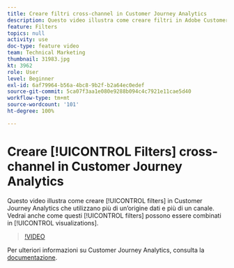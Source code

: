 ```yaml
---
title: Creare filtri cross-channel in Customer Journey Analytics
description: Questo video illustra come creare filtri in Adobe Customer Journey Analytics che utilizzano più di un’origine dati e più di un canale. Si vede anche come questi filtri possono essere combinati nelle visualizzazioni.
feature: Filters
topics: null
activity: use
doc-type: feature video
team: Technical Marketing
thumbnail: 31983.jpg
kt: 3962
role: User
level: Beginner
exl-id: 6af79964-b56a-4bc8-9b2f-b2a64ec0edef
source-git-commit: 5ca07f3aa1e080e9288b094c4c7921e11cae5d40
workflow-type: tm+mt
source-wordcount: '101'
ht-degree: 100%

---
```


# Creare [!UICONTROL Filters] cross-channel in Customer Journey Analytics

Questo video illustra come creare [!UICONTROL filters] in Customer Journey Analytics che utilizzano più di un’origine dati e più di un canale. Vedrai anche come questi [!UICONTROL filters] possono essere combinati in [!UICONTROL visualizations].

>[!VIDEO](https://video.tv.adobe.com/v/31983/?quality=12)

Per ulteriori informazioni su Customer Journey Analytics, consulta la [documentazione](https://experienceleague.adobe.com/docs/analytics-platform/using/cja-landing.html?lang=it).

